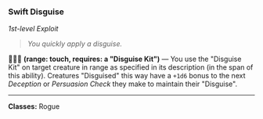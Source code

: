 ### Swift Disguise
*1st-level Exploit*  

> *You quickly apply a disguise.*

🔷🔷🔷 **(range: touch, requires: a "Disguise Kit")** — You use the "Disguise Kit" on target creature in range as specified in its description (in the span of this ability). Creatures "Disguised" this way have a `+1d6` bonus to the next *Deception* or *Persuasion Check* they make to maintain their "Disguise".

---

**Classes:** Rogue
